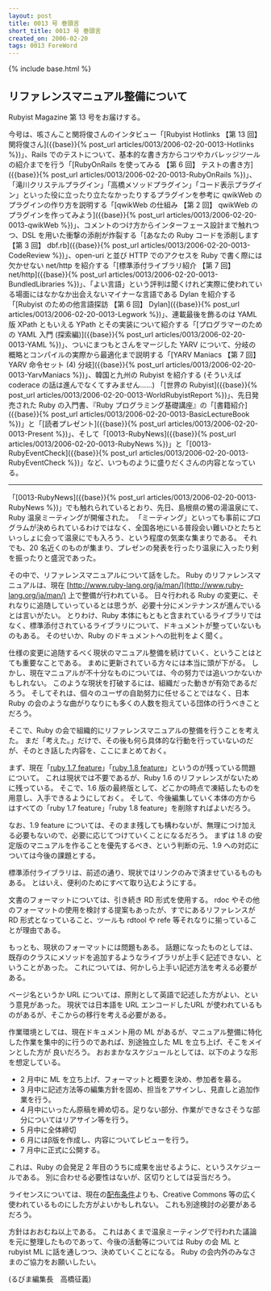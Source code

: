 ```yaml
---
layout: post
title: 0013 号 巻頭言
short_title: 0013 号 巻頭言
created_on: 2006-02-20
tags: 0013 ForeWord
---
```

{% include base.html %}


## リファレンスマニュアル整備について

Rubyist Magazine 第 13 号をお届けする。

今号は、咳さんこと関将俊さんのインタビュー「[Rubyist Hotlinks 【第 13 回】 関将俊さん]({{base}}{% post_url articles/0013/2006-02-20-0013-Hotlinks %})」、Rails でのテストについて、基本的な書き方からコツやカバレッジツールの紹介までを行う「[RubyOnRails を使ってみる 【第 6 回】 テストの書き方]({{base}}{% post_url articles/0013/2006-02-20-0013-RubyOnRails %})」、「滝川クリステルプラグイン」「高橋メソッドプラグイン」「コード表示プラグイン」といった役に立ったり立たなかったりするプラグインを参考に qwikWeb のプラグインの作り方を説明する「[qwikWeb の仕組み 【第 2 回】 qwikWeb のプラグインを作ってみよう]({{base}}{% post_url articles/0013/2006-02-20-0013-qwikWeb %})」、コメントのつけ方からインターフェース設計まで触れつつ、DSL を用いた衝撃の添削が炸裂する「[あなたの Ruby コードを添削します 【第 3 回】 dbf.rb]({{base}}{% post_url articles/0013/2006-02-20-0013-CodeReview %})」、open-uri と並び HTTP でのアクセスを Ruby で書く際には欠かせない net/http を紹介する「[標準添付ライブラリ紹介 【第 7 回】 net/http]({{base}}{% post_url articles/0013/2006-02-20-0013-BundledLibraries %})」、「よい言語」という評判は聞くけれど実際に使われている場面にはなかなか出会えないマイナーな言語である Dylan を紹介する「[Rubyist のための他言語探訪 【第 6 回】 Dylan]({{base}}{% post_url articles/0013/2006-02-20-0013-Legwork %})」、連載最後を飾るのは YAML 版 XPath ともいえる YPath とその実装について紹介する「[プログラマーのための YAML 入門 (探索編)]({{base}}{% post_url articles/0013/2006-02-20-0013-YAML %})」、ついにまつもとさんをマージした YARV について、分岐の概略とコンパイルの実際から最適化まで説明する「[YARV Maniacs 【第 7 回】 YARV 命令セット (4) 分岐]({{base}}{% post_url articles/0013/2006-02-20-0013-YarvManiacs %})」、韓国と九州の Rubyist を紹介する (そういえば coderace の話は進んでなくてすみません……) 「[世界の Rubyist]({{base}}{% post_url articles/0013/2006-02-20-0013-WorldRubyistReport %})」、先日発売された Ruby の入門書、『Ruby プログラミング基礎講座』の「[書籍紹介]({{base}}{% post_url articles/0013/2006-02-20-0013-BasicLectureBook %})」と「[読者プレゼント]({{base}}{% post_url articles/0013/2006-02-20-0013-Present %})」、そして「[0013-RubyNews]({{base}}{% post_url articles/0013/2006-02-20-0013-RubyNews %})」と「[0013-RubyEventCheck]({{base}}{% post_url articles/0013/2006-02-20-0013-RubyEventCheck %})」など、いつものように盛りだくさんの内容となっている。

----
「[0013-RubyNews]({{base}}{% post_url articles/0013/2006-02-20-0013-RubyNews %})」でも触れられているとおり、先日、島根県の鷺の湯温泉にて、Ruby 温泉ミーティングが開催された。
「ミーティング」といっても事前にプログラムが決められているわけではなく、全国各地にいる普段会い難いひとたちといっしょに会って温泉にでも入ろう、という程度の気楽な集まりである。
それでも、20 名近くのものが集まり、プレゼンの発表を行ったり温泉に入ったり剣を振ったりと盛況であった。

その中で、リファレンスマニュアルについて話をした。
Ruby のリファレンスマニュアルは、現在 [http://www.ruby-lang.org/ja/man/](http://www.ruby-lang.org/ja/man/) 上で整備が行われている。
日々行われる Ruby の変更に、それなりに追随していっているとは思うが、必要十分にメンテナンスが進んでいるとは言いがたい。
とりわけ、Ruby 本体にもともと含まれているライブラリではなく、標準添付されているライブラリについて、ドキュメントが整っていないものもある。
そのせいか、Ruby のドキュメントへの批判をよく聞く。

仕様の変更に追随するべく現状のマニュアル整備を続けていく、ということはとても重要なことである。
まめに更新されている方々には本当に頭が下がる。
しかし、現在マニュアルが不十分なものについては、今の努力では追いつかないかもしれない。
このような現状を打破するには、組織だった動きが有効であるだろう。
そしてそれは、個々のユーザの自助努力に任せることではなく、日本 Ruby の会のような曲がりなりにも多くの人数を抱えている団体の行うべきことだろう。

そこで、Ruby の会で組織的にリファレンスマニュアルの整備を行うことを考えた。
まだ「考えた。」だけで、その後も何ら具体的な行動を行っていないのだが、そのとき話した内容を、ここにまとめておく。

まず、現在「[ruby 1.7 feature](http://www.ruby-lang.org/ja/man/?cmd=view;name=ruby+1.7+feature)」「[ruby 1.8 feature](http://www.ruby-lang.org/ja/man/?cmd=view;name=ruby+1.8+feature)」というのが残っている問題について。
これは現状では不要であるが、Ruby 1.6 のリファレンスがないために残っている。
そこで、1.6 版の最終版として、どこかの時点で凍結したものを用意し、入手できるようにしておく。
そして、今後編集していく本体の方からはすべての「ruby 1.7 feature」「ruby 1.8 feature」を削除すればよいだろう。

なお、1.9 feature については、そのまま残しても構わないが、無理につけ加える必要もないので、必要に応じてつけていくことになるだろう。
まずは 1.8 の安定版のマニュアルを作ることを優先するべき、という判断の元、1.9 への対応については今後の課題とする。

標準添付ライブラリは、前述の通り、現状ではリンクのみで済ませているものもある。
とはいえ、便利のためにすべて取り込むようにする。

文書のフォーマットについては、引き続き RD 形式を使用する。
rdoc やその他のフォーマットの使用を検討する提案もあったが、すでにあるリファレンスが RD 形式となっていること、ツールも rdtool や refe 等それなりに揃っていることが理由である。

もっとも、現状のフォーマットには問題もある。
話題になったものとしては、既存のクラスにメソッドを追加するようなライブラリが上手く記述できない、ということがあった。
これについては、何かしら上手い記述方法を考える必要がある。

ページ名というか URL については、原則として英語で記述した方がよい、という意見があった。
現状では日本語を URL エンコードしたURL が使われているものがあるが、そこからの移行を考える必要がある。

作業環境としては、現在ドキュメント用の ML があるが、マニュアル整備に特化した作業を集中的に行うのであれば、別途独立した ML を立ち上げ、そこをメインとした方が
良いだろう。
おおまかなスケジュールとしては、以下のような形を想定している。

* 2 月中に ML を立ち上げ、フォーマットと概要を決め、参加者を募る。
* 3 月中に記述方法等の編集方針を固め、担当をアサインし、見直しと追加作業を行う。
* 4 月中にいったん原稿を締め切る。足りない部分、作業ができなさそうな部分についてはリアサイン等を行う。
* 5 月中に全体締切
* 6 月にはβ版を作成し、内容についてレビューを行う。
* 7 月中に正式に公開する。


これは、Ruby の会発足 2 年目のうちに成果を出せるように、というスケジュールである。
別に合わせる必要性はないが、区切りとしては妥当だろう。

ライセンスについては、現在の[配布条件](http://www.ruby-lang.org/ja/man/?cmd=view;name=%C7%DB%C9%DB%BE%F2%B7%EF)よりも、Creative Commons 等の広く使われているものにした方がよいかもしれない。
これも別途検討の必要があるだろう。

方針はおおむね以上である。
これはあくまで温泉ミーティングで行われた議論を元に整理したものであって、今後の活動等については Ruby の会 ML と rubyist ML に話を通しつつ、決めていくことになる。
Ruby の会内外のみなさまのご協力をお願いしたい。

(るびま編集長　高橋征義)


